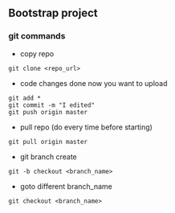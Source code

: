 ## Bootstrap project

### git commands
- copy repo
```
git clone <repo_url>
```
- code changes done now you want to upload
```
git add *
git commit -m "I edited"
git push origin master
```
- pull repo (do every time before starting)
```
git pull origin master
```
- git branch create
```
git -b checkout <branch_name>
```
- goto different branch_name
```
git checkout <branch_name>
```
